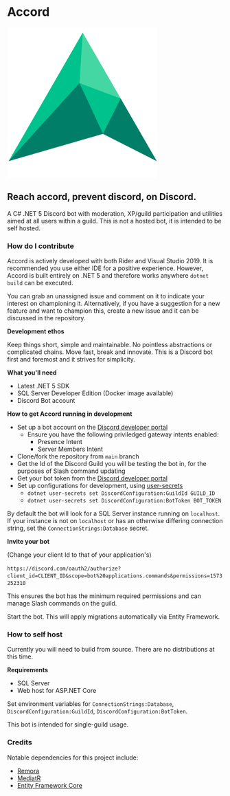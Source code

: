 # Accord

![Accord Logo](branding/readme-logo.png)

## Reach accord, prevent discord, on Discord.

A C# .NET 5 Discord bot with moderation, XP/guild participation and utilities aimed at all users within a guild. This is not a hosted bot, it is intended to be self hosted.

### How do I contribute

Accord is actively developed with both Rider and Visual Studio 2019. It is recommended you use either IDE for a positive experience. However, Accord is built entirely on .NET 5 and therefore works anywhere `dotnet build` can be executed.

You can grab an unassigned issue and comment on it to indicate your interest on championing it. Alternatively, if you have a suggestion for a new feature and want to champion this, create a new issue and it can be discussed in the repository.

**Development ethos**

Keep things short, simple and maintainable. No pointless abstractions or complicated chains. Move fast, break and innovate. This is a Discord bot first and foremost and it strives for simplicity.

**What you'll need**

- Latest .NET 5 SDK
- SQL Server Developer Edition (Docker image available)
- Discord Bot account

**How to get Accord running in development**

- Set up a bot account on the [Discord developer portal](https://discord.com/developers/applications)
    - Ensure you have the following priviledged gateway intents enabled:
        - Presence Intent
        - Server Members Intent
- Clone/fork the repository from `main` branch
- Get the Id of the Discord Guild you will be testing the bot in, for the purposes of Slash command updating
- Get your bot token from the [Discord developer portal](https://discord.com/developers/applications)
- Set up configurations for development, using [user-secrets](https://docs.microsoft.com/en-us/aspnet/core/security/app-secrets)
    - `dotnet user-secrets set DiscordConfiguration:GuildId GUILD_ID`
    - `dotnet user-secrets set DiscordConfiguration:BotToken BOT_TOKEN`

By default the bot will look for a SQL Server instance running on `localhost`. If your instance is not on `localhost` or has an otherwise differing connection string, set the `ConnectionStrings:Database` secret.

**Invite your bot**

(Change your client Id to that of your application's)

```https://discord.com/oauth2/authorize?client_id=CLIENT_ID&scope=bot%20applications.commands&permissions=1573252310```

This ensures the bot has the minimum required permissions and can manage Slash commands on the guild.

Start the bot. This will apply migrations automatically via Entity Framework.

### How to self host

Currently you will need to build from source. There are no distributions at this time.

**Requirements**
- SQL Server
- Web host for ASP.NET Core

Set environment variables for `ConnectionStrings:Database`, `DiscordConfiguration:GuildId`, `DiscordConfiguration:BotToken`.

This bot is intended for single-guild usage.

### Credits

Notable dependencies for this project include:
- [Remora](https://github.com/Nihlus/Remora.Discord)
- [MediatR](https://github.com/jbogard/MediatR)
- [Entity Framework Core](https://docs.microsoft.com/en-us/ef/core/)
